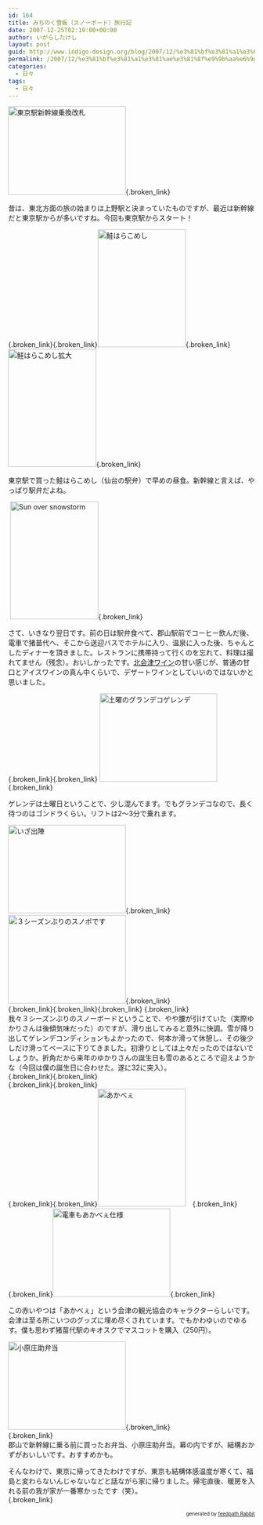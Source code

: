 ```yaml
---
id: 164
title: みちのく雪板（スノーボード）旅行記
date: 2007-12-25T02:19:00+00:00
author: いがらしたけし
layout: post
guid: http://www.indigo-design.org/blog/2007/12/%e3%81%bf%e3%81%a1%e3%81%ae%e3%81%8f%e9%9b%aa%e6%9d%bf%ef%bc%88%e3%82%b9%e3%83%8e%e3%83%bc%e3%83%9c%e3%83%bc%e3%83%89%ef%bc%89%e6%97%85%e8%a1%8c%e8%a8%98/
permalink: /2007/12/%e3%81%bf%e3%81%a1%e3%81%ae%e3%81%8f%e9%9b%aa%e6%9d%bf%ef%bc%88%e3%82%b9%e3%83%8e%e3%83%bc%e3%83%9c%e3%83%bc%e3%83%89%ef%bc%89%e6%97%85%e8%a1%8c%e8%a8%98/
categories:
  - 日々
tags:
  - 日々
---
```

[<img src="http://art1.photozou.jp/pub/767/120767/photo/6445252.jpg" alt="東京駅新幹線乗換改札" style="border: 0pt none" height="180" width="240" />](http://photozou.jp/photo/show/120767/6445252){.broken_link}

昔は、東北方面の旅の始まりは上野駅と決まっていたものですが、最近は新幹線だと東京駅からが多いですね。今回も東京駅からスタート！

[](http://photozou.jp/photo/show/120767/6445252){.broken_link}[](http://photozou.jp/mypage/top/120767){.broken_link}[<img src="http://art2.photozou.jp/pub/767/120767/photo/6445257.jpg" alt="鮭はらこめし" style="border: 0pt none" height="240" width="180" />](http://photozou.jp/photo/show/120767/6445257){.broken_link}　[<img src="http://art3.photozou.jp/pub/767/120767/photo/6445262.jpg" alt="鮭はらこめし拡大" style="border: 0pt none" height="240" width="180" />](http://photozou.jp/photo/show/120767/6445262){.broken_link}

東京駅で買った鮭はらこめし（仙台の駅弁）で早めの昼食。新幹線と言えば、やっぱり駅弁だよね。

&nbsp;[<img src="http://art5.photozou.jp/pub/767/120767/photo/6445253.jpg" alt="Sun over snowstorm" style="border: 0pt none" height="240" width="180" />](http://photozou.jp/photo/show/120767/6445253){.broken_link}

さて、いきなり翌日です。前の日は駅弁食べて、郡山駅前でコーヒー飲んだ後、電車で猪苗代へ、そこから送迎バスでホテルに入り、温泉に入った後、ちゃんとしたディナーを頂きました。レストランに携帯持って行くのを忘れて、料理は撮れてません（残念）。おいしかったです。[北会津ワイン](http://shop.yumetenpo.jp/goods/d/sake-matuya.com/g/kitaaizuwine_01/index.shtml)の甘い感じが、普通の甘口とアイスワインの真ん中くらいで、デザートワインとしていいのではないかと思いました。

[](http://photozou.jp/photo/show/120767/6445253){.broken_link}[](http://photozou.jp/mypage/top/120767){.broken_link}&nbsp;[<img src="http://art5.photozou.jp/pub/767/120767/photo/6445254.jpg" alt="土曜のグランデコゲレンデ" style="border: 0pt none" height="180" width="240" />](http://photozou.jp/photo/show/120767/6445254){.broken_link}

ゲレンデは土曜日ということで、少し混んでます。でもグランデコなので、長く待つのはゴンドラくらい。リフトは2〜3分で乗れます。

[<img src="http://art6.photozou.jp/pub/767/120767/photo/6445263.jpg" alt="いざ出陣" style="border: 0pt none" height="180" width="240" />](http://photozou.jp/photo/show/120767/6445263){.broken_link}　[<img src="http://art1.photozou.jp/pub/767/120767/photo/6445261.jpg" alt="３シーズンぶりのスノボです" style="border: 0pt none" height="180" width="240" />](http://photozou.jp/photo/show/120767/6445261){.broken_link}  
[](http://photozou.jp/photo/show/120767/6445261){.broken_link}[](http://photozou.jp/photo/show/120767/6445262){.broken_link}[](http://photozou.jp/mypage/top/120767){.broken_link}&nbsp;[](http://photozou.jp/photo/show/120767/6445263){.broken_link}  
我々３シーズンぶりのスノーボードということで、やや腰が引けていた（実際ゆかりさんは後傾気味だった）のですが、滑り出してみると意外に快調。雪が降り出してゲレンデコンディションもよかったので、何本か滑って休憩し、その後少しだけ滑ってベースに下りてきました。初滑りとしては上々だったのではないでしょうか。折角だから来年のゆかりさんの誕生日も雪のあるところで迎えようかな（今回は僕の誕生日に合わせた。遂に32に突入）。  
[](http://photozou.jp/photo/show/120767/6445263){.broken_link}[](http://photozou.jp/photo/show/120767/6445257){.broken_link}  
[](http://photozou.jp/photo/show/120767/6445257){.broken_link}[](http://photozou.jp/photo/show/120767/6445258){.broken_link}  
[](http://photozou.jp/photo/show/120767/6445258){.broken_link}[](http://photozou.jp/mypage/top/120767){.broken_link}<img src="http://art6.photozou.jp/pub/767/120767/photo/6445259.jpg" alt="あかべぇ" style="border: 0pt none" height="240" width="180" />　[](http://photozou.jp/photo/show/120767/6445259){.broken_link}[](http://photozou.jp/mypage/top/120767){.broken_link}[<img src="http://art1.photozou.jp/pub/767/120767/photo/6445264.jpg" alt="電車もあかべぇ仕様" style="border: 0pt none" height="180" width="240" />](http://photozou.jp/photo/show/120767/6445264){.broken_link}

この赤いやつは「あかべぇ」という会津の観光協会のキャラクターらしいです。会津は至る所こいつのグッズに埋め尽くされています。でもかわゆいのでゆるす。僕も思わず猪苗代駅のキオスクでマスコットを購入（250円）。

[<img src="http://art2.photozou.jp/pub/767/120767/photo/6445258.jpg" alt="小原庄助弁当" style="border: 0pt none" height="180" width="240" />](http://photozou.jp/photo/show/120767/6445258){.broken_link}  
[](http://photozou.jp/photo/show/120767/6445264){.broken_link}  
郡山で新幹線に乗る前に買ったお弁当、小原庄助弁当。幕の内ですが、結構おかずがおいしいです。おすすめかも。

そんなわけで、東京に帰ってきたわけですが、東京も結構体感温度が寒くて、福島と変わらないんじゃないなどと話ながら家に帰りました。帰宅直後、暖房を入れる前の我が家が一番寒かったです（笑）。  
[](http://photozou.jp/mypage/top/120767){.broken_link}<!--feedpath info start-->

<div style="text-align: right;font-size: 10px">
  &nbsp;&nbsp;<span>generated by <a href="http://feedpath.jp" title="feedpath Rabbit" target="_blank">feedpath Rabbit</a></span>
</div>

<!--feedpath info end-->
